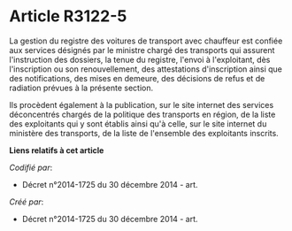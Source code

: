 # Article R3122-5

La gestion du registre des voitures de transport avec chauffeur est confiée aux services désignés par le ministre chargé des
transports qui assurent l'instruction des dossiers, la tenue du registre, l'envoi à l'exploitant, dès l'inscription ou son
renouvellement, des attestations d'inscription ainsi que des notifications, des mises en demeure, des décisions de refus et
de radiation prévues à la présente section.

Ils procèdent également à la publication, sur le site internet des services déconcentrés chargés de la politique des
transports en région, de la liste des exploitants qui y sont établis ainsi qu'à celle, sur le site internet du ministère des
transports, de la liste de l'ensemble des exploitants inscrits.

**Liens relatifs à cet article**

_Codifié par_:

  - Décret n°2014-1725 du 30 décembre 2014 - art.

_Créé par_:

  - Décret n°2014-1725 du 30 décembre 2014 - art.
